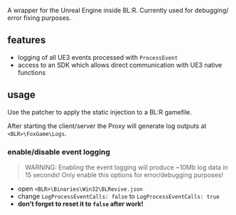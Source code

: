 A wrapper for the Unreal Engine inside BL:R. Currently used for debugging/ error fixing purposes.



## features

- logging of all UE3 events processed with `ProcessEvent`
- access to an SDK which allows direct communication with UE3 native functions



## usage

Use the patcher to apply the static injection to a BL:R gamefile.

After starting the client/server the Proxy will generate log outputs at `<BLR>\FoxGame\Logs`.



### enable/disable event logging

> WARNING: Enabling the event logging will produce ~10Mb log data in 15 seconds!
> 					Only enable this options for error/debugging purposes!

- open `<BLR>\Binaries\Win32\BLRevive.json`
- change `LogProcessEventCalls: false` to `LogProcessEventCalls: true`
- **don't forget to reset it to `false` after work!**

